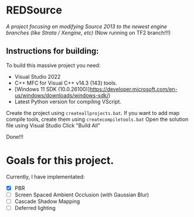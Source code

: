 # REDSource
*A project focusing on modifying Source 2013 to the newest engine branches (like Strata / Xengine, etc)*
(Now running on TF2 branch!!!)

## Instructions for building:
To build this massive project you need:
- Visual Studio 2022
- C++ MFC for Visual C++ v14.3 (143) tools.
- [Windows 11 SDK (10.0.26100)]https://developer.microsoft.com/en-us/windows/downloads/windows-sdk/)
- Latest Python version for compiling VScript.

Create the project using `createallprojects.bat`. If you want to add map compile tools, create them using `createcompiletools.bat`
Open the solution file using Visual Studio
Click "Build All"

Done!!!

# Goals for this project.
Currently, I have implementated:
- [x] PBR
- [ ] Screen Spaced Ambient Occlusion (with Gaussian Blur)
- [ ] Cascade Shadow Mapping
- [ ] Deferred lighting
